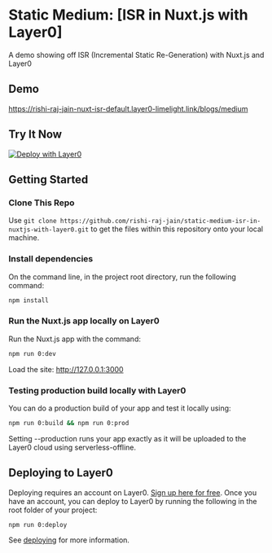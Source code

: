 # Static Medium: [ISR in Nuxt.js with Layer0]

A demo showing off ISR (Incremental Static Re-Generation) with Nuxt.js and Layer0

## Demo

https://rishi-raj-jain-nuxt-isr-default.layer0-limelight.link/blogs/medium

## Try It Now

[![Deploy with Layer0](https://docs.layer0.co/button.svg)](https://app.layer0.co/deploy?repo=https://github.com/rishi-raj-jain/static-medium-isr-in-nuxtjs-with-layer0)

## Getting Started

### Clone This Repo

Use `git clone https://github.com/rishi-raj-jain/static-medium-isr-in-nuxtjs-with-layer0.git` to get the files within this repository onto your local machine.

### Install dependencies

On the command line, in the project root directory, run the following command:

```bash
npm install
```

### Run the Nuxt.js app locally on Layer0

Run the Nuxt.js app with the command:

```bash
npm run 0:dev
```

Load the site: http://127.0.0.1:3000

### Testing production build locally with Layer0

You can do a production build of your app and test it locally using:

```bash
npm run 0:build && npm run 0:prod
```

Setting --production runs your app exactly as it will be uploaded to the Layer0 cloud using serverless-offline.

## Deploying to Layer0

Deploying requires an account on Layer0. [Sign up here for free](https://app.layer0.co/signup). Once you have an account, you can deploy to Layer0 by running the following in the root folder of your project:

```bash
npm run 0:deploy
```

See [deploying](https://docs.layer0.co/guides/deploying) for more information.
